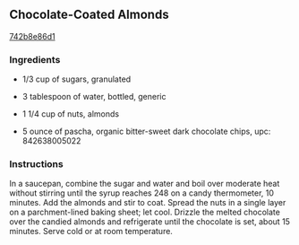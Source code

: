 ## Chocolate-Coated Almonds

[742b8e86d1](http://www.foodandwine.com/recipes/chocolate-coated-almonds)

### Ingredients

 - 1/3 cup of sugars, granulated

 - 3 tablespoon of water, bottled, generic

 - 1 1/4 cup of nuts, almonds

 - 5 ounce of pascha, organic bitter-sweet dark chocolate chips, upc: 842638005022

### Instructions

In a saucepan, combine the sugar and water and boil over moderate heat without stirring until the syrup reaches 248 on a candy thermometer, 10 minutes. Add the almonds and stir to coat. Spread the nuts in a single layer on a parchment-lined baking sheet; let cool. Drizzle the melted chocolate over the candied almonds and refrigerate until the chocolate is set, about 15 minutes. Serve cold or at room temperature.